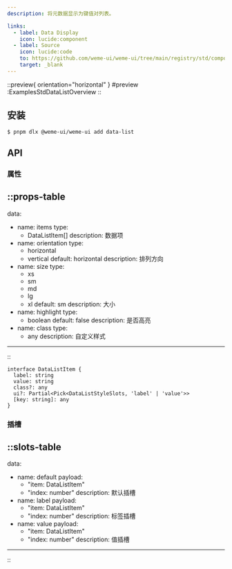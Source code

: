 ```yaml
---
description: 将元数据显示为键值对列表。

links:
  - label: Data Display
    icon: lucide:component
  - label: Source
    icon: lucide:code
    to: https://github.com/weme-ui/weme-ui/tree/main/registry/std/components/data-list
    target: _blank
---
```


::preview{ orientation="horizontal" }
#preview
:ExamplesStdDataListOverview
::

## 安装

```shell [Terminal]
$ pnpm dlx @weme-ui/weme-ui add data-list
```

## API

### 属性

::props-table
---
data:
  - name: items
    type:
      - DataListItem[]
    description: 数据项
  - name: orientation
    type:
      - horizontal
      - vertical
    default: horizontal
    description: 排列方向
  - name: size
    type:
      - xs
      - sm
      - md
      - lg
      - xl
    default: sm
    description: 大小
  - name: highlight
    type:
      - boolean
    default: false
    description: 是否高亮
  - name: class
    type:
      - any
    description: 自定义样式
---
::

```ts[DataListItem]
interface DataListItem {
  label: string
  value: string
  class?: any
  ui?: Partial<Pick<DataListStyleSlots, 'label' | 'value'>>
  [key: string]: any
}
```

### 插槽

::slots-table
---
data:
  - name: default
    payload:
      - "item: DataListItem"
      - "index: number"
    description: 默认插槽
  - name: label
    payload:
      - "item: DataListItem"
      - "index: number"
    description: 标签插槽
  - name: value
    payload:
      - "item: DataListItem"
      - "index: number"
    description: 值插槽
---
::
